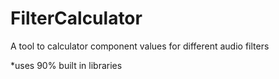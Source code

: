 # FilterCalculator
A tool to calculator component values for different audio filters

*uses 90% built in libraries
